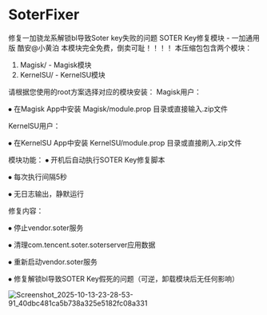 # SoterFixer
修复一加骁龙系解锁bl导致Soter key失败的问题
SOTER Key修复模块 - 一加通用版 酷安@小黄泊
本模块完全免费，倒卖可耻！！！！
本压缩包包含两个模块：
1.	Magisk/ - Magisk模块
2.	KernelSU/ - KernelSU模块
   
请根据您使用的root方案选择对应的模块安装：
Magisk用户：

⦁	在Magisk App中安装 Magisk/module.prop 目录或直接输入.zip文件

KernelSU用户：

⦁	在KernelSU App中安装 KernelSU/module.prop 目录或直接刷入.zip文件

模块功能：
⦁	开机后自动执行SOTER Key修复脚本

⦁	每次执行间隔5秒

⦁	无日志输出，静默运行

修复内容：

⦁	停止vendor.soter服务

⦁	清理com.tencent.soter.soterserver应用数据

⦁	重新启动vendor.soter服务

⦁	修复解锁bl导致SOTER Key假死的问题（可逆，卸载模块后无任何影响）

![Screenshot_2025-10-13-23-28-53-91_40dbc481ca5b738a325e5182fc08a331](https://github.com/user-attachments/assets/03d2af91-b4b0-4bbe-a422-363d34af9447)
